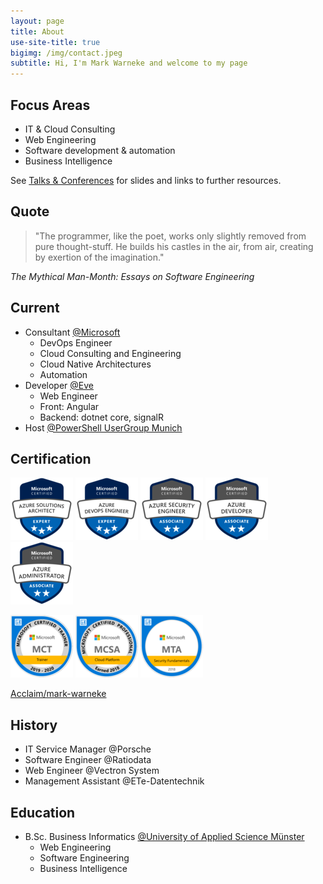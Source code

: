 ```yaml
---
layout: page
title: About
use-site-title: true
bigimg: /img/contact.jpeg
subtitle: Hi, I'm Mark Warneke and welcome to my page
---
```


## Focus Areas

- IT & Cloud Consulting
- Web Engineering
- Software development & automation
- Business Intelligence

See [Talks & Conferences](/talks) for slides and links to further resources.

## Quote

> "The programmer, like the poet, works only slightly removed from pure thought-stuff. He builds his castles in the air, from air, creating by exertion of the imagination."

_The Mythical Man-Month: Essays on Software Engineering_

## Current

- Consultant [@Microsoft](https://microsoft.com)
  - DevOps Engineer
  - Cloud Consulting and Engineering
  - Cloud Native Architectures
  - Automation
- Developer [@Eve](https://starteve.ai)
  - Web Engineer
  - Front: Angular
  - Backend: dotnet core, signalR
- Host [@PowerShell UserGroup Munich](https://github.com/GPSUG)

## Certification

![Microsoft Certified: Azure Solutions Architect Expert](/img/cert/azure-solutions-architect-expert-600x600.png)
![Microsoft Certified: Azure DevOps Engineer Expert](/img/cert/azure-devops-engineer-expert-600x600.png)
![Microsoft Certified: Azure Security Engineer Associate](/img/cert/azure-security-engineer-associate600x600.png)
![Microsoft Certified: Azure Developer Associate](/img/cert/azure-developer-associate-600x600.png)
![Microsoft Certified: Azure Administrator Associate](/img/cert/azure-administrator-associate.png)

![Microsoft Certified Trainer](/img/cert/Microsoft-Certified-Trainer-2019-2020.png)
![MCSA: Cloud Platform](/img/cert/MCSA-Cloud-Platform-2018.png)
![MTA: Security Fundamentals](/img/cert/MTA-Security-Fundamentals-2018.png)

[Acclaim/mark-warneke](https://www.youracclaim.com/users/mark-warneke/badges)

## History

- IT Service Manager @Porsche
- Software Engineer @Ratiodata
- Web Engineer @Vectron System
- Management Assistant @ETe-Datentechnik

## Education

- B.Sc. Business Informatics [@University of Applied Science Münster](https://en.fh-muenster.de)
  - Web Engineering
  - Software Engineering
  - Business Intelligence
